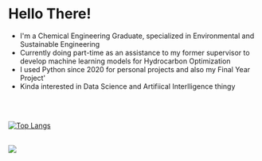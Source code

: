 <h1> Hello There! </h1>

* I'm a Chemical Engineering Graduate, specialized in Environmental and Sustainable Engineering
* Currently doing part-time as an assistance to my former supervisor to develop machine learning models for Hydrocarbon Optimization
* I used Python since 2020 for personal projects and also my Final Year Project'
* Kinda interested in Data Science and Artifiical Interlligence thingy
<br>
<br>

[![Top Langs](https://github-readme-stats.vercel.app/api/top-langs/?username=amaro98)](https://github.com/amaro98/github-readme-stats)<br><br> 

![](https://komarev.com/ghpvc/?username=amaro98&label=Visitors)
